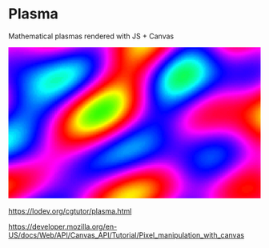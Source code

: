 # Plasma

Mathematical plasmas rendered with JS + Canvas

[![](https://raw.githubusercontent.com/iamjohnmills/plasma/master/screenshot.png)](https://iamjohnmills.github.io/plasma)

https://lodev.org/cgtutor/plasma.html

https://developer.mozilla.org/en-US/docs/Web/API/Canvas_API/Tutorial/Pixel_manipulation_with_canvas
